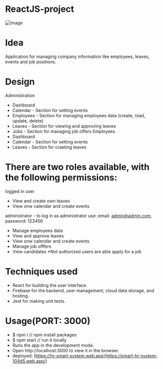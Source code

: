 # ReactJS-project

![image](https://user-images.githubusercontent.com/44115110/184475349-dab86509-04fe-44bd-a087-93d2656319a9.png)

# Idea
Application for managing company information like employees, leaves, events and job positions. 

# Design
Administration
- Dashboard
- Calendar - Section for setting events
- Employees - Section for managing employees data (create, read, update, delete)
- Leaves - Section for viewing and approving leaves
- Jobs - Section for managing job offers
Employees
- Dashboard
- Calendar - Section for setting events
- Leaves - Section for craeting leaves

# There are two roles available, with the following permissions:
logged in user
- View and create own leaves
- View onw calendar and create events

administrator - to log in as administrator use: email: admin@admin.com, password: 123456
- Manage employees data
- View and approve leaves
- View onw calendar and create events
- Manage job offfers
- View candidates
*Not authorized users are able apply for a job

# Techniques used
- React for building the user interface.
- Firebase for the backend, user management, cloud data storage, and hosting.
- Jest for making unit tests.

# Usage(PORT: 3000)
* $ npm i       // npm install packages
* $ npm start   // run it locally
* Runs the app in the development mode.
* Open http://localhost:3000 to view it in the browser.
* deployed: [https://hr-smart-system.web.app](https://smart-hr-system-104d5.web.app/)
